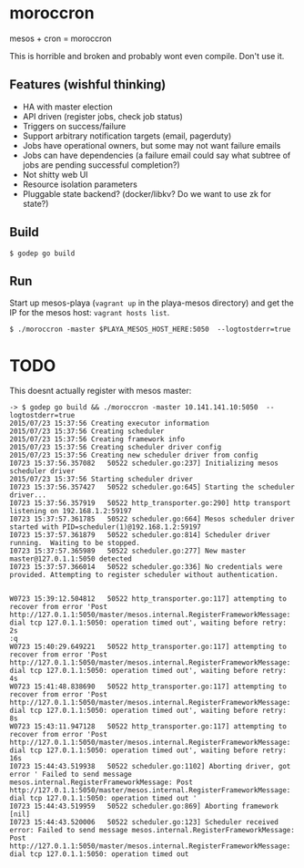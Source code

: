 # moroccron
mesos + cron = moroccron

This is horrible and broken and probably wont even compile. Don't use it.

## Features (wishful thinking)

* HA with master election
* API driven (register jobs, check job status)
* Triggers on success/failure
* Support arbitrary notification targets (email, pagerduty)
* Jobs have operational owners, but some may not want failure emails
* Jobs can have dependencies (a failure email could say what subtree of jobs are pending successful completion?)
* Not shitty web UI
* Resource isolation parameters
* Pluggable state backend? (docker/libkv? Do we want to use zk for state?)

## Build

```
$ godep go build
```
## Run
Start up mesos-playa (`vagrant up` in the playa-mesos directory) and get the IP for the mesos host: `vagrant hosts list`.
```
$ ./moroccron -master $PLAYA_MESOS_HOST_HERE:5050  --logtostderr=true
```

# TODO

This doesnt actually register with mesos master:

```
-> $ godep go build && ./moroccron -master 10.141.141.10:5050  --logtostderr=true
2015/07/23 15:37:56 Creating executor information
2015/07/23 15:37:56 Creating scheduler
2015/07/23 15:37:56 Creating framework info
2015/07/23 15:37:56 Creating scheduler driver config
2015/07/23 15:37:56 Creating new scheduler driver from config
I0723 15:37:56.357082   50522 scheduler.go:237] Initializing mesos scheduler driver
2015/07/23 15:37:56 Starting scheduler driver
I0723 15:37:56.357427   50522 scheduler.go:645] Starting the scheduler driver...
I0723 15:37:56.357919   50522 http_transporter.go:290] http transport listening on 192.168.1.2:59197
I0723 15:37:57.361785   50522 scheduler.go:664] Mesos scheduler driver started with PID=scheduler(1)@192.168.1.2:59197
I0723 15:37:57.361879   50522 scheduler.go:814] Scheduler driver running.  Waiting to be stopped.
I0723 15:37:57.365989   50522 scheduler.go:277] New master master@127.0.1.1:5050 detected
I0723 15:37:57.366014   50522 scheduler.go:336] No credentials were provided. Attempting to register scheduler without authentication.


W0723 15:39:12.504812   50522 http_transporter.go:117] attempting to recover from error 'Post http://127.0.1.1:5050/master/mesos.internal.RegisterFrameworkMessage: dial tcp 127.0.1.1:5050: operation timed out', waiting before retry: 2s
:q
W0723 15:40:29.649221   50522 http_transporter.go:117] attempting to recover from error 'Post http://127.0.1.1:5050/master/mesos.internal.RegisterFrameworkMessage: dial tcp 127.0.1.1:5050: operation timed out', waiting before retry: 4s
W0723 15:41:48.838690   50522 http_transporter.go:117] attempting to recover from error 'Post http://127.0.1.1:5050/master/mesos.internal.RegisterFrameworkMessage: dial tcp 127.0.1.1:5050: operation timed out', waiting before retry: 8s
W0723 15:43:11.947128   50522 http_transporter.go:117] attempting to recover from error 'Post http://127.0.1.1:5050/master/mesos.internal.RegisterFrameworkMessage: dial tcp 127.0.1.1:5050: operation timed out', waiting before retry: 16s
I0723 15:44:43.519938   50522 scheduler.go:1102] Aborting driver, got error ' Failed to send message mesos.internal.RegisterFrameworkMessage: Post http://127.0.1.1:5050/master/mesos.internal.RegisterFrameworkMessage: dial tcp 127.0.1.1:5050: operation timed out '
I0723 15:44:43.519959   50522 scheduler.go:869] Aborting framework [nil]
I0723 15:44:43.520006   50522 scheduler.go:123] Scheduler received error: Failed to send message mesos.internal.RegisterFrameworkMessage: Post http://127.0.1.1:5050/master/mesos.internal.RegisterFrameworkMessage: dial tcp 127.0.1.1:5050: operation timed out
```
